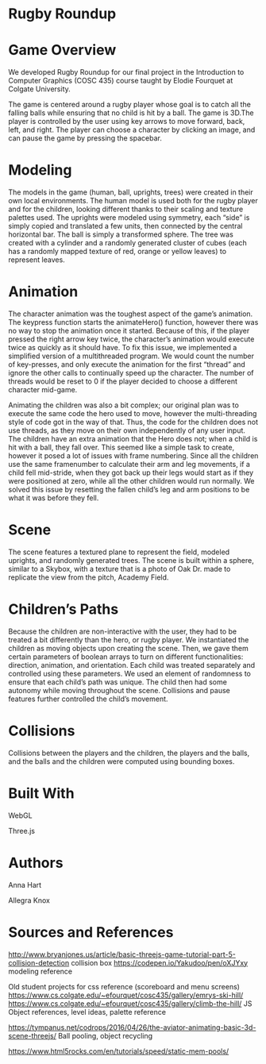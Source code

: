 # Rugby Roundup

# Game Overview

We developed Rugby Roundup for our final project in the Introduction to Computer Graphics (COSC 435) course taught by Elodie Fourquet at Colgate University.

The game is centered around a rugby player whose goal is to catch all the falling balls while ensuring that no child is hit by a ball. The game is 3D.The player is controlled by the user using key arrows to move forward, back, left, and right. The player can choose a character by clicking an image, and can pause the game by pressing the spacebar.

# Modeling

The models in the game (human, ball, uprights, trees) were created in their own local environments. The human model is used both for the rugby player and for the children, looking different thanks to their scaling and texture palettes used. The uprights were modeled using symmetry, each “side” is simply copied and translated a few units, then connected by the central horizontal bar. The ball is simply a transformed sphere. The tree was created with a cylinder and a randomly generated cluster of cubes (each has a randomly mapped texture of red, orange or yellow leaves) to represent leaves.

# Animation

The character animation was the toughest aspect of the game’s animation. The keypress function starts the animateHero() function, however there was no way to stop the animation once it started. Because of this, if the player pressed the right arrow key twice, the character’s animation would execute twice as quickly as it should have. To fix this issue, we implemented a simplified version of a multithreaded program. We would count the number of key-presses, and only execute the animation for the first “thread” and ignore the other calls to continually speed up the character. The number of threads would be reset to 0 if the player decided to choose a different character mid-game.

Animating the children was also a bit complex; our original plan was to execute the same code the hero used to move, however the multi-threading style of code got in the way of that. Thus, the code for the children does not use threads, as they move on their own independently of any user input. The children have an extra animation that the Hero does not; when a child is hit with a ball, they fall over. This seemed like a simple task to create, however it posed a lot of issues with frame numbering. Since all the children use the same framenumber to calculate their arm and leg movements, if a child fell mid-stride, when they got back up their legs would start as if they were positioned at zero, while all the other children would run normally. We solved this issue by resetting the fallen child’s leg and arm positions to be what it was before they fell.

# Scene

The scene features a textured plane to represent the field, modeled uprights, and randomly generated trees. The scene is built within a sphere, similar to a Skybox, with a texture that is a photo of Oak Dr. made to replicate the view from the pitch, Academy Field. 

# Children’s Paths

Because the children are non-interactive with the user, they had to be treated a bit differently than the hero, or rugby player. We instantiated the children as moving objects upon creating the scene. Then, we gave them certain parameters of boolean arrays to turn on different functionalities: direction, animation, and orientation. Each child was treated separately and controlled using these parameters. We used an element of randomness to ensure that each child’s path was unique. The child then had some autonomy while moving throughout the scene. Collisions and pause features further controlled the child’s movement. 

# Collisions

Collisions between the players and the children, the players and the balls, and the balls and the children were computed using bounding boxes. 

# Built With

WebGL

Three.js

# Authors

Anna Hart

Allegra Knox

# Sources and References

http://www.bryanjones.us/article/basic-threejs-game-tutorial-part-5-collision-detection collision box
https://codepen.io/Yakudoo/pen/oXJYxy modeling reference 

Old student projects for css reference (scoreboard and menu screens)
https://www.cs.colgate.edu/~efourquet/cosc435/gallery/emrys-ski-hill/
https://www.cs.colgate.edu/~efourquet/cosc435/gallery/climb-the-hill/
JS Object references, level ideas, palette reference

https://tympanus.net/codrops/2016/04/26/the-aviator-animating-basic-3d-scene-threejs/
Ball pooling, object recycling

https://www.html5rocks.com/en/tutorials/speed/static-mem-pools/


